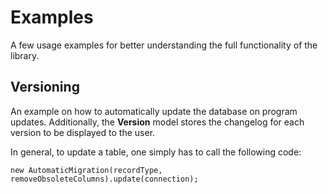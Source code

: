 Examples
========

A few usage examples for better understanding the full functionality of the library.

Versioning
----------
An example on how to automatically update the database on program updates.
Additionally, the **Version** model stores the changelog for each version to be displayed to the user.

In general, to update a table, one simply has to call the following code:

	new AutomaticMigration(recordType, removeObsoleteColumns).update(connection);